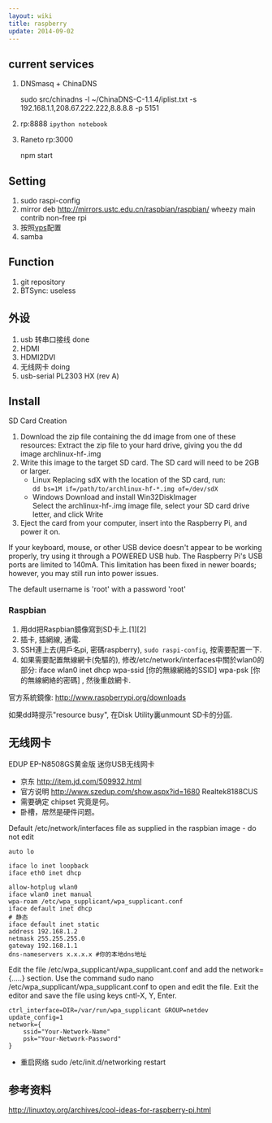```yaml
---
layout: wiki
title: raspberry
update: 2014-09-02
---
```


## current services
1. DNSmasq + ChinaDNS

    sudo src/chinadns -l ~/ChinaDNS-C-1.1.4/iplist.txt -s   192.168.1.1,208.67.222.222,8.8.8.8 -p 5151

2. rp:8888
    `ipython notebook`

3. Raneto rp:3000
    
    npm start

    
## Setting
1. sudo raspi-config
2. mirror deb http://mirrors.ustc.edu.cn/raspbian/raspbian/   wheezy main contrib non-free rpi
3. 按照[vps](./vps.html)配置
4. samba 

## Function
1. git repository
2. BTSync: useless

## 外设
1. usb 转串口接线 done
2. HDMI
3. HDMI2DVI
4. 无线网卡 doing
5. usb-serial PL2303 HX (rev A)

## Install

SD Card Creation

1. Download the zip file containing the dd image from one of these resources:
   Extract the zip file to your hard drive, giving you the dd image archlinux-hf-.img
2. Write this image to the target SD card. The SD card will need to be 2GB or larger.
   - Linux
     Replacing sdX with the location of the SD card, run:  
     `dd bs=1M if=/path/to/archlinux-hf-*.img of=/dev/sdX`
   - Windows
     Download and install Win32DiskImager  
     Select the archlinux-hf-.img image file, select your SD card drive letter, and click Write
3. Eject the card from your computer, insert into the Raspberry Pi, and power it on.

If your keyboard, mouse, or other USB device doesn't appear to be working properly, try using it through a POWERED USB hub. The Raspberry Pi's USB ports are limited to 140mA. This limitation has been fixed in newer boards; however, you may still run into power issues.

The default username is 'root' with a password 'root'

### Raspbian
1. 用dd把Raspbian鏡像寫到SD卡上.[1][2]
2. 插卡, 插網線, 通電.
3. SSH連上去(用戶名pi, 密碼raspberry), `sudo raspi-config`, 按需要配置一下.
4. 如果需要配置無線網卡(免驅的), 修改/etc/network/interfaces中關於wlan0的部分:
iface wlan0 inet dhcp
wpa-ssid [你的無線網絡的SSID]
wpa-psk [你的無線網絡的密碼]
, 然後重啟網卡.


官方系統鏡像: http://www.raspberrypi.org/downloads

如果dd時提示"resource busy", 在Disk Utility裏unmount SD卡的分區.

## 无线网卡
EDUP EP-N8508GS黄金版 迷你USB无线网卡 
- 京东 http://item.jd.com/509932.html
- 官方说明 http://www.szedup.com/show.aspx?id=1680
  Realtek8188CUS
- 需要确定 chipset 究竟是何。
- 卧槽，居然是硬件问题。

Default /etc/network/interfaces file as supplied in the raspbian image - do not edit

    auto lo
    
    iface lo inet loopback
    iface eth0 inet dhcp
    
    allow-hotplug wlan0
    iface wlan0 inet manual
    wpa-roam /etc/wpa_supplicant/wpa_supplicant.conf
    iface default inet dhcp
    # 静态
    iface default inet static
    address 192.168.1.2
    netmask 255.255.255.0
    gateway 192.168.1.1
    dns-nameservers x.x.x.x #你的本地dns地址



Edit the file /etc/wpa_supplicant/wpa_supplicant.conf and add the network={.....} section. Use the command sudo nano /etc/wpa_supplicant/wpa_supplicant.conf to open and edit the file. Exit the editor and save the file using keys cntl-X, Y, Enter.

    ctrl_interface=DIR=/var/run/wpa_supplicant GROUP=netdev
    update_config=1
    network={
        ssid="Your-Network-Name"
        psk="Your-Network-Password"
    }

* 重启网络
    sudo /etc/init.d/networking restart

## 参考资料
http://linuxtoy.org/archives/cool-ideas-for-raspberry-pi.html

